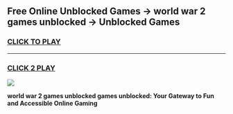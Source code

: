 
## Free Online Unblocked Games → world war 2 games unblocked → Unblocked Games
<h3>
<a href="https://premium.freeplayer.one?title=world_war_2_games_unblocked&ref=21F">CLICK TO PLAY</a></h3>
<hr>

<h3>
<a href="https://premium.freeplayer.one?title=world_war_2_games_unblocked&ref=21F">CLICK 2 PLAY</a>
  
</h3>

<a href="https://premium.freeplayer.one?title=world_war_2_games_unblocked&ref=21F/"><img src="https://clearcache.store/games.png"></a>


**world war 2 games unblocked games unblocked: Your Gateway to Fun and Accessible Online Gaming**
